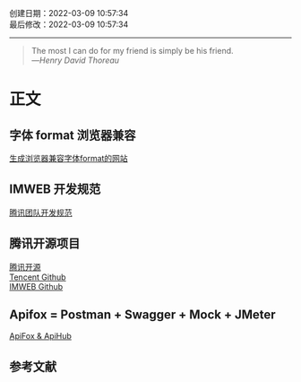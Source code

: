 创建日期：2022-03-09 10:57:34  
最后修改：2022-03-09 10:57:34

- - -
> The most I can do for my friend is simply be his friend.  
>—<cite>Henry David Thoreau</cite>

# 正文

## 字体 format 浏览器兼容

[生成浏览器兼容字体format的网站](https://www.fontsquirrel.com/tools/webfont-generator)

## IMWEB 开发规范

[腾讯团队开发规范](https://imweb.github.io/CodeGuide/)

## 腾讯开源项目

[腾讯开源](https://opensource.tencent.com/projects)  
[Tencent Github](https://github.com/Tencent)  
[IMWEB Github](https://github.com/imweb)

## Apifox = Postman + Swagger + Mock + JMeter

[ApiFox & ApiHub](https://www.apifox.cn/)

## 参考文献
